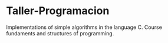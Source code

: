 # Taller-Programacion
Implementations of simple algorithms in the language C. Course fundaments and structures of programming.
